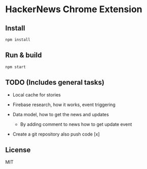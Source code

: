 
# HackerNews Chrome Extension

## Install

`npm install`

## Run & build

`npm start`

## TODO (Includes general tasks)

  - Local cache for stories
  - Firebase research, how it works, event triggering
  - Data model, how to get the news and updates
    - By adding comment to news how to get update event

  - Create a git repository also push code [x]

## License

MIT
